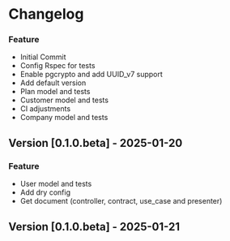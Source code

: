 # Changelog

### Feature
- Initial Commit
- Config Rspec for tests
- Enable pgcrypto and add UUID_v7 support
- Add default version
- Plan model and tests
- Customer model and tests
- CI adjustments
- Company model and tests

## Version [0.1.0.beta] - 2025-01-20

### Feature
- User model and tests
- Add dry config
- Get document (controller, contract, use_case and presenter)

## Version [0.1.0.beta] - 2025-01-21